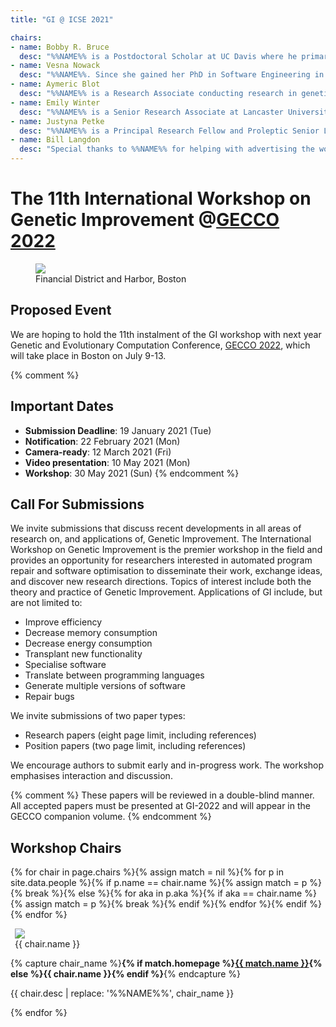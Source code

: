 ```yaml
---
title: "GI @ ICSE 2021"

chairs:
- name: Bobby R. Bruce
  desc: "%%NAME%% is a Postdoctoral Scholar at UC Davis where he primarily works on the gem5 computer architecture simulator. Prior to UC Davis, Bobby carried out research into the automatic optimization of Java bytecode at UCLA. His research interests are centred around Search-based Software Engineering, and its application to improving software performance."
- name: Vesna Nowack
  desc: "%%NAME%%. Since she gained her PhD in Software Engineering in 2016 from the Universitat Politecnica de Catalunya in Barcelona, she has conducted research in supercomputing (Spain) and taught robotics in Germany. Her recent research has been on APR in the UK, including 12 months with Bloomberg (London) published this summer as “On the Introduction of Automatic Program Repair in Bloomberg” by IEEE Software. She is now a Senior Research Assistant at Lancaster University where she continues her work on using GI to automatically fix bugs."
- name: Aymeric Blot
  desc: "%%NAME%% is a Research Associate conducting research in genetic improvement at the CREST and SOLAR groups in University College London. He received in 2018 a doctorate from the University of Lille following work on automated algorithm design for multi-objective combinatorial optimisation. His research focuses on strengthening GI techniques using knowledge from automated machine learning, algorithm configuration, and evolutionary computation. He maintains and evolves the community website on genetic improvement."
- name: Emily Winter
  desc: "%%NAME%% is a Senior Research Associate at Lancaster University, specialising in the human and socio-technical aspects of software engineering. She works on the Fixie Project: Exploiting Defect Prediction for Automatic Software Repair, investigating developer needs and preferences for how they interact with an Automatic Software Repair tool. As part of her research, she is seconded as a contractor to Bloomberg LP."
- name: Justyna Petke
  desc: "%%NAME%% is a Principal Research Fellow and Proleptic Senior Lecturer (Associate Prof.), conducting research in genetic improvement. She has a doctorate in Computer Science from University of Oxford and is now at the Centre for Research on Evolution, Search and Testing (CREST) in University College London. She has published on applications of genetic improvement. Her work on the subject was awarded a Silver and a Gold ’Humie’ at GECCO 2014 and GECCO 2016 as well as an ACM SIGSOFT Distinguished Paper Award at ISSTA 2015. She was the PC co-Chair for the International Symposium on Search-Based Software Engineering in 2017. She currently serves on the editorial board of the Genetic Programming and Evolvable Machines journal."
- name: Bill Langdon
  desc: "Special thanks to %%NAME%% for helping with advertising the workshop."
---
```


# The 11th International Workshop on Genetic Improvement @[GECCO 2022](https://gecco-2022.sigevo.org/HomePage)


<figure class="figure">
  <img class="figure-img img-fluid" src="https://gecco-2022.sigevo.org/dl304">
  <figcaption class="figure-caption text-right">Financial District and Harbor, Boston</figcaption>
</figure>


## Proposed Event

We are hoping to hold the 11th instalment of the GI workshop with next year Genetic and Evolutionary Computation Conference, [GECCO 2022](https://gecco-2022.sigevo.org/HomePage), which will take place in Boston on July 9-13.

{% comment %}
## Important Dates

- **Submission Deadline**: 19 January 2021 (Tue)
- **Notification**: 22 February 2021 (Mon)
- **Camera-ready**: 12 March 2021 (Fri)
- **Video presentation**: 10 May 2021 (Mon)
- **Workshop**: 30 May 2021 (Sun)
{% endcomment %}


## <a name="CFP"></a> Call For Submissions

We invite submissions that discuss recent developments in all areas of research on, and applications of, Genetic Improvement.
The International Workshop on Genetic Improvement is the premier workshop in the field and provides an opportunity for researchers interested in automated program repair and software optimisation to disseminate their work, exchange ideas, and discover new research directions.
Topics of interest include both the theory and practice of Genetic Improvement. Applications of GI include, but are not limited to:

- Improve efficiency
- Decrease memory consumption
- Decrease energy consumption
- Transplant new functionality
- Specialise software
- Translate between programming languages
- Generate multiple versions of software
- Repair bugs

We invite submissions of two paper types:
- Research papers (eight page limit, including references)
- Position papers (two page limit, including references)

We encourage authors to submit early and in-progress work.
The workshop emphasises interaction and discussion.

{% comment %}
These papers will be reviewed in a double-blind manner.  
All accepted papers must be presented at GI-2022 and will appear in the GECCO companion volume.
{% endcomment %}


## <a name="chairs"></a> Workshop Chairs

{% for chair in page.chairs %}{% assign match = nil %}{% for p in site.data.people %}{% if p.name == chair.name %}{% assign match = p %}{% break %}{% else %}{% for aka in p.aka %}{% if aka == chair.name %}{% assign match = p %}{% break %}{% endif %}{% endfor %}{% endif %}{% endfor %}
<figure class="figure float-right" style="margin: auto 0.5em;">
  <img class="figure-img rounded img-thumbnail" style="max-width: 200px; max-height: 140px" src="{{ match.img | relative_url }}" onerror="this.onerror=null; this.src='{{ "/profile_images/empty.jpg" | relative_url }}'">
  <figcaption class="figure-caption text-right">{{ chair.name }}</figcaption>
</figure>

{% capture chair_name %}<b>{% if match.homepage %}<a href="{{ match.homepage }}">{{ match.name }}</a>{% else %}{{ chair.name }}{% endif %}</b>{% endcapture %}
<p class="clearfix">
  {{ chair.desc | replace: '%%NAME%%', chair_name }}
</p>
{% endfor %}

